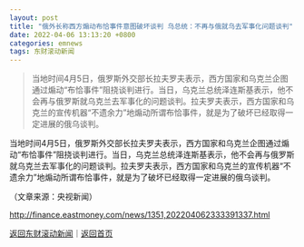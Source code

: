 ```yaml
---
layout: post
title: "俄外长称西方煽动布恰事件意图破坏谈判 乌总统：不再与俄就乌去军事化问题谈判"
date: 2022-04-06 13:13:20 +0800
categories: emnews
tags: 东财滚动新闻
---
```

> 当地时间4月5日，俄罗斯外交部长拉夫罗夫表示，西方国家和乌克兰企图通过煽动“布恰事件”阻挠谈判进行。当日，乌克兰总统泽连斯基表示，他不会再与俄罗斯就乌克兰去军事化的问题谈判。拉夫罗夫表示，西方国家和乌克兰的宣传机器“不遗余力”地煽动所谓布恰事件，就是为了破坏已经取得一定进展的俄乌谈判。

<p>当地时间4月5日，俄罗斯外交部长拉夫罗夫表示，西方国家和乌克兰企图通过煽动“布恰事件”阻挠谈判进行。当日，乌克兰总统泽连斯基表示，他不会再与俄罗斯就乌克兰去军事化的问题谈判。拉夫罗夫表示，西方国家和乌克兰的宣传机器“不遗余力”地煽动所谓布恰事件，就是为了破坏已经取得一定进展的俄乌谈判。</p><p class="em_media">（文章来源：央视新闻）</p>

<http://finance.eastmoney.com/news/1351,202204062333391337.html>

[返回东财滚动新闻](//finews.withounder.com/emnews/)｜[返回首页](//finews.withounder.com/)
